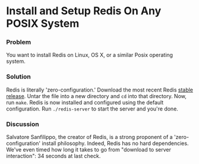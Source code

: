# Install and Setup Redis On Any POSIX System

### Problem

You want to install Redis on Linux, OS X, or a similar Posix operating system.

### Solution

Redis is literally 'zero-configuration.' Download the most recent Redis [stable release](http://code.google.com/p/redis/). 
Untar the file into a new directory and `cd` into that directory. Now, run `make`. Redis 
is now installed and configured using the default configuration. Run `./redis-server` 
to start the server and you're done. 

### Discussion

Salvatore Sanfilippo, the creator of Redis, is a strong proponent of a 'zero-configuration'
install philosophy. Indeed, Redis has no hard dependencies. We've even timed how long it takes
to go from "download to server interaction": 34 seconds at last check. 


